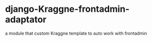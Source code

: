django-Kraggne-frontadmin-adaptator
===================================

a module that custom Kraggne template to auto work with frontadmin